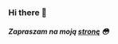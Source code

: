 ### Hi there 👋

##### Zapraszam na moją *[stronę][strona]* :flushed:


[strona]:https://github.com/xovnsi/xovnsi.github.io/blob/main/index.md?fbclid=IwAR29hYVWAWEoFGcIBv7hfvbj1WmQ7LAMgLYNQ2AJWl6g5t3woO0fIbGsRtE
